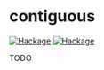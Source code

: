 # contiguous

[![Hackage](https://img.shields.io/hackage/v/contiguous-sized.svg)](https://hackage.haskell.org/package/contiguous-sized)
[![Hackage](https://img.shields.io/badge/license-BSD3-blue.svg)](LICENSE)

TODO
